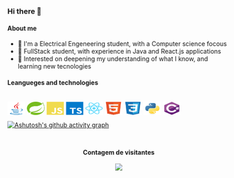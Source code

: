 ### Hi there 👋

#### About me

- 💼 I'm a Electrical Engeneering student, with a Computer science focous
- 🔭 FullStack student, with experience in Java and React.js applications
- 🌱 Interested on deepening my understanding of what I know, and learning new tecnologies

#### Leangueges and technologies
<div style="display: inline_block"><br>
  <img align="center" alt="zan-Java" height="30" width="40" src="https://github.com/devicons/devicon/blob/master/icons/java/java-original.svg">
  <img align="center" alt="zan-Spring" height="30" width="40" src="https://github.com/devicons/devicon/blob/master/icons/spring/spring-original.svg">
  <img align="center" alt="zan-Js" height="30" width="40" src="https://raw.githubusercontent.com/devicons/devicon/master/icons/javascript/javascript-plain.svg">
  <img align="center" alt="zan-Ts" height="30" width="40" src="https://raw.githubusercontent.com/devicons/devicon/master/icons/typescript/typescript-plain.svg">
  <img align="center" alt="zan-React" height="30" width="40" src="https://raw.githubusercontent.com/devicons/devicon/master/icons/react/react-original.svg">
  <img align="center" alt="zan-HTML" height="30" width="40" src="https://raw.githubusercontent.com/devicons/devicon/master/icons/html5/html5-original.svg">
  <img align="center" alt="zan-CSS" height="30" width="40" src="https://raw.githubusercontent.com/devicons/devicon/master/icons/css3/css3-original.svg">
  <img align="center" alt="zan-Py" height="30" width="40" src="https://github.com/devicons/devicon/blob/master/icons/python/python-original.svg">
  <img align="center" alt="zan-C#" height="30" width="40" src="https://github.com/devicons/devicon/blob/master/icons/csharp/csharp-original.svg">
</div>



[![Ashutosh's github activity graph](https://github-readme-activity-graph.vercel.app/graph?username=Zanotelli&bg_color=0d1117&color=41e1cf&line=4169e1&point=c9d1d9&area=true&hide_border=true)](https://github.com/ashutosh00710/github-readme-activity-graph)
<br>

<div align="center">
<br><p align="centre"><b>Contagem de visitantes</b></p>  
<p align="center"><img align="center" src="https://profile-counter.glitch.me/{Zanotelli}/count.svg" /></p> 
<br>
</div>
<br>
